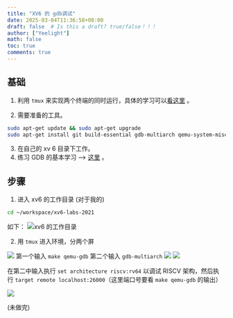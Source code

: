 ```yaml
---
title: "XV6 的 gdb调试"
date: 2025-03-04T11:36:58+08:00
draft: false  # Is this a draft? true/false！！！
author: ["Yeelight"]
math: false
toc: true
comments: true
---
```


## 基础

1. 利用 `tmux` 来实现两个终端的同时运行，具体的学习可以[看这里](https://101.lug.ustc.edu.cn/Ch04/#tmux) 。

<!--more-->

2. 需要准备的工具。

 ```zsh
 sudo apt-get update && sudo apt-get upgrade
 sudo apt-get install git build-essential gdb-multiarch qemu-system-misc        \        gcc-riscv64-linux-gnu binutils-riscv64-linux-gnu
 ```

3. 在自己的 xv 6 目录下工作。
4. 练习 GDB 的基本学习 --> [这里](https://linuxtools-rst.readthedocs.io/zh-cn/latest/tool/gdb.html) 。

## 步骤

1. 进入 xv6 的工作目录  (对于我的)

```zsh
cd ~/workspace/xv6-labs-2021
```

如下：
![ xv6 的工作目录](https://s2.loli.net/2023/11/29/CWyA7BolcYTSjwN.png)

2. 用 `tmux` 进入环境，分两个屏

![](https://s2.loli.net/2023/12/02/UenKoWS8h2CIGAj.png)
 第一个输入 `make qemu-gdb`  第二个输入 `gdb-multiarch`
 ![](https://s2.loli.net/2023/12/02/pPy8eNamC9VgRB7.png)
![](https://s2.loli.net/2023/12/02/5SIylXBwPn2qYdc.png)

在第二中输入执行 `set architecture riscv:rv64` 以调试 RISCV 架构，然后执行 `target remote localhost:26000`（这里端口号要看 `make qemu-gdb` 的输出）

![](https://s2.loli.net/2023/12/02/ZIw6R5UrmA4JWMo.png)

(未做完)
